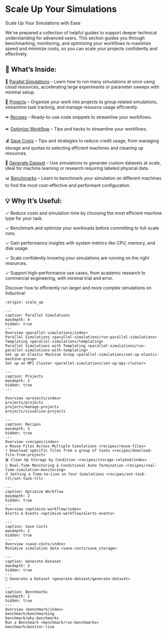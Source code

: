 # Scale Up Your Simulations

Scale Up Your Simulations with Ease

We've prepared a collection of helpful guides to support deeper technical understanding 
for advanced users. This section guides you through benchmarking, monitoring, and optimizing 
your workflows to maximize speed and minimize costs, so you can scale your projects confidently 
and effectively.

## 📘 What’s Inside:
🔢 [Parallel Simulations](parallel-simulations/index) – Learn how to run many simulations at 
once using cloud resources, accelerating large experiments or parameter sweeps with minimal setup.

📁 [Projects](projects/index) – Organize your work into projects to group related simulations, 
streamline task tracking, and manage resource usage efficiently.

⏩ [Recipes](recipes/index) – Ready-to-use code snippets to streamline your workflows.

⏩ [Optimize Workflow](optimize-workflow/index) – Tips and hacks to streamline your workflows.

💰 [Save Costs](save-costs/index) – Tips and strategies to reduce credit usage, from managing 
storage and quotas to selecting efficient machines and cleaning up resources.

🧪 [Generate Dataset](generate-dataset/generate-dataset) – Use simulations to generate custom 
datasets at scale, ideal for machine learning or research requiring labeled physical data.

📊 [Benchmarks](benchmark/index) – Learn to benchmark your simulation on different machines to 
find the most cost-effective and performant configuration.


## 💡 Why It’s Useful:
✓ Reduce costs and simulation time by choosing the most efficient machine type for your task.

✓ Benchmark and optimize your workloads before committing to full-scale runs.

✓ Gain performance insights with system metrics like CPU, memory, and disk usage.

✓ Scale confidently knowing your simulations are running on the right resources. 

✓ Support high-performance use cases, from academic research to commercial engineering, 
with minimal trial and error.


Discover how to efficiently run larger and more complex simulations on Inductiva!   


```{banner}
:origin: scale_up
```


```{toctree}
---
caption: Parallel Simulations
maxdepth: 4
hidden: true
---
Overview <parallel-simulations/index>
Parallel Simulations <parallel-simulations/run-parallel-simulations>
Templating <parallel-simulations/templating>
Parallel Simulations with Templating <parallel-simulations/run-parallel-simulations-with-templating>
Set up an Elastic Machine Group <parallel-simulations/set-up-elastic-machine-group>
Set up an MPI Cluster <parallel-simulations/set-up-mpi-cluster>

```

```{toctree}
---
caption: Projects
maxdepth: 3
hidden: true
---

Overview <projects/index>
projects/projects
projects/manage-projects
projects/visualize-projects

```

```{toctree}
---
caption: Recipes
maxdepth: 3
hidden: true
---
Overview <recipes/index>
♻️ Reuse Files Across Multiple Simulations <recipes/reuse-files>
⬇️ Download specific files from a group of tasks <recipes/download-file-from-project>
🗑️ Clean Up Storage by Condition <recipes/storage-related/index>
👀 Real-Time Monitoring & Conditional Auto Termination <recipes/real-time-simulation-monitoring>
⏰ Setting a Time-to-Live on Your Simulations <recipes/set-task-ttl/set-task-ttl>
```

```{toctree}
---
caption: Optimize Workflow
maxdepth: 2
hidden: true
---
Overview <optimize-workflow/index>
Alerts & Events <optimize-workflow/alerts-events>

```
 
```{toctree}
---
caption: Save Costs
maxdepth: 2
hidden: true
---
Overview <save-costs/index>
Minimize simulation data <save-costs/save_storage>

```
 
```{toctree}
---
caption: Generate Dataset
maxdepth: 3
hidden: true
---
🧪 Generate a Dataset <generate-dataset/generate-dataset>
```

```{toctree}
---
caption: Benchmarks
maxdepth: 2
hidden: true
---
Overview <benchmark/index>
benchmark/benchmarking
benchmark/why-benchmarks
Run a Benchmark <benchmark/run-benchmarks>
benchmark/monitor-live

```
